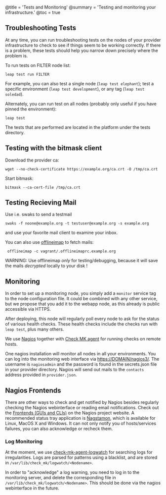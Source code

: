 @title = 'Tests and Monitoring'
@summary = 'Testing and monitoring your infrastructure.'
@toc = true

## Troubleshooting Tests

At any time, you can run troubleshooting tests on the nodes of your provider infrastructure to check to see if things seem to be working correctly. If there is a problem, these tests should help you narrow down precisely where the problem is.

To run tests on FILTER node list:

    leap test run FILTER

For example, you can also test a single node (`leap test elephant`); test a specific environment (`leap test development`), or any tag (`leap test soledad`).

Alternately, you can run test on all nodes (probably only useful if you have pinned the environment):

    leap test

The tests that are performed are located in the platform under the tests directory. 

## Testing with the bitmask client

Download the provider ca:

    wget --no-check-certificate https://example.org/ca.crt -O /tmp/ca.crt

Start bitmask:

    bitmask --ca-cert-file /tmp/ca.crt

## Testing Recieving Mail

Use i.e. swaks to send a testmail

    swaks -f noone@example.org -t testuser@example.org -s example.org

and use your favorite mail client to examine your inbox.

You can also use [offlineimap](http://offlineimap.org/) to fetch mails:

     offlineimap -c vagrant/.offlineimaprc.example.org

WARNING: Use offlineimap *only* for testing/debugging,
because it will save the mails *decrypted* locally to
your disk !

## Monitoring

In order to set up a monitoring node, you simply add a `monitor` service tag to the node configuration file. It could be combined with any other service, but we propose that you add it to the webapp node, as this already is public accessible via HTTPS.

After deploying, this node will regularly poll every node to ask for the status of various health checks. These health checks include the checks run with `leap test`, plus many others.

We use [Nagios](https://www.nagios.org/) together with [Check MK agent](https://en.wikipedia.org/wiki/Check_MK) for running checks on remote hosts.

One nagios installation will monitor all nodes in all your environments. You can log into the monitoring web interface via [https://DOMAIN/nagios3/](https://DOMAIN/nagios3/). The username is `nagiosadmin` and the password is found in the secrets.json file in your provider directory.
Nagios will send out mails to the `contacts` address provided in `provider.json`.


## Nagios Frontends

There are other ways to check and get notified by Nagios besides regularly checking the Nagios webinterface or reading email notifications. Check out the [Frontends (GUIs and CLIs)](http://exchange.nagios.org/directory/Addons/Frontends-%28GUIs-and-CLIs%29) on the Nagios project website.
A recommended status tray application is [Nagstamon](https://nagstamon.ifw-dresden.de/), which is available for Linux, MacOS X and Windows. It can not only notify you of hosts/services failures, you can also acknowledge or recheck them.

### Log Monitoring

At the moment, we use [check-mk-agent-logwatch](https://mathias-kettner.de/checkmk_check_logwatch.html) for searching logs for irregularities.
Logs are parsed for patterns using a blacklist, and are stored in `/var/lib/check_mk/logwatch/<Nodename>`.

In order to "acknowledge" a log warning, you need to log in to the monitoring server, and delete the corresponding file in `/var/lib/check_mk/logwatch/<Nodename>`. This should be done via the nagios webinterface in the future.

